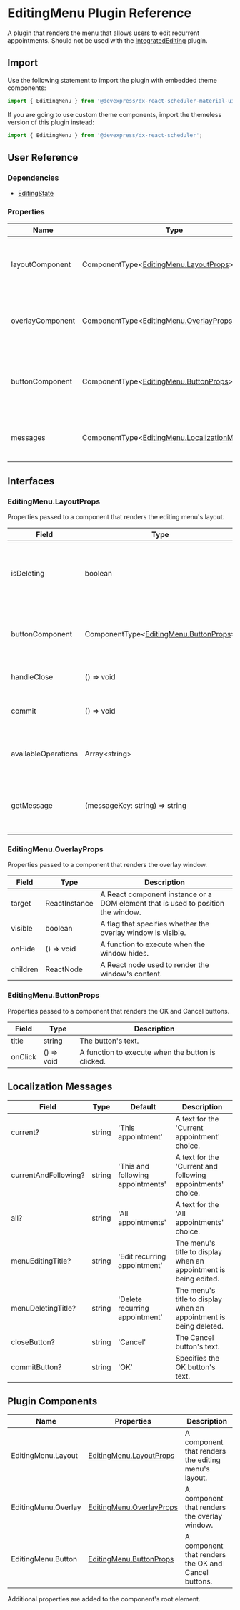 # EditingMenu Plugin Reference

A plugin that renders the menu that allows users to edit recurrent appointments. Should not be used with the [IntegratedEditing](integrated-editing.md) plugin.

## Import

Use the following statement to import the plugin with embedded theme components:

```js
import { EditingMenu } from '@devexpress/dx-react-scheduler-material-ui';
```

If you are going to use custom theme components, import the themeless version of this plugin instead:

```js
import { EditingMenu } from '@devexpress/dx-react-scheduler';
```

## User Reference

### Dependencies

- [EditingState](editing-state.md)

### Properties

Name | Type | Default | Description
-----|------|---------|------------
layoutComponent | ComponentType&lt;[EditingMenu.LayoutProps](#editingmenulayoutprops)&gt; | | A component that renders the menu's layout.
overlayComponent | ComponentType&lt;[EditingMenu.OverlayProps](#editingmenuoverlayprops)&gt; | | A component that renders the overlay window.
buttonComponent | ComponentType&lt;[EditingMenu.ButtonProps](#editingmenubuttonprops)&gt; | | A component that renders the OK and Cancel buttons.
messages | ComponentType&lt;[EditingMenu.LocalizationMessages](#editingmenulocalizationmessages)&gt; | | An object that contains localized messages.

## Interfaces

### EditingMenu.LayoutProps

Properties passed to a component that renders the editing menu's layout.

Field | Type | Description
------|------|------------
isDeleting | boolean | **true** if the appointment is being deleted, **false** if it is being edited.
buttonComponent | ComponentType&lt;[EditingMenu.ButtonProps](#editingmenubuttonprops)&gt; | A component that renders the OK and Cancel buttons.
handleClose | () => void | A function that closes the menu.
commit | () => void | A function that commits changes.
availableOperations | Array&lt;string&gt; | A list of editing operations available to users.
getMessage | (messageKey: string) => string | A function that returns a message that has the specified key.

### EditingMenu.OverlayProps

Properties passed to a component that renders the overlay window.

Field | Type | Description
------|------|------------
target | ReactInstance | A React component instance or a DOM element that is used to position the window.
visible | boolean | A flag that specifies whether the overlay window is visible.
onHide | () => void | A function to execute when the window hides.
children | ReactNode | A React node used to render the window's content.

### EditingMenu.ButtonProps

Properties passed to a component that renders the OK and Cancel buttons.

Field | Type | Description
------|------|------------
title | string | The button's text.
onClick | () => void | A function to execute when the button is clicked.

## Localization Messages

Field | Type | Default | Description
------|------|---------|------------
current? | string | 'This appointment' | A text for the 'Current appointment' choice.
currentAndFollowing? | string | 'This and following appointments' | A text for the 'Current and following appointments' choice.
all? | string | 'All appointments' | A text for the 'All appointments' choice.
menuEditingTitle? | string | 'Edit recurring appointment' | The menu's title to display when an appointment is being edited.
menuDeletingTitle? | string | 'Delete recurring appointment' | The menu's title to display when an appointment is being deleted.
closeButton? | string | 'Cancel' | The Cancel button's text.
commitButton? | string | 'OK' | Specifies the OK button's text.

## Plugin Components

Name | Properties | Description
-----|------------|------------
EditingMenu.Layout | [EditingMenu.LayoutProps](#editingmenulayoutprops) | A component that renders the editing menu's layout.
EditingMenu.Overlay | [EditingMenu.OverlayProps](#editingmenuomodalprops) | A component that renders the overlay window.
EditingMenu.Button | [EditingMenu.ButtonProps](#editingmenubuttonprops) | A component that renders the OK and Cancel buttons.

Additional properties are added to the component's root element.
